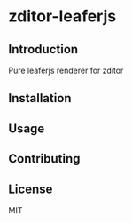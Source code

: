 # zditor-leaferjs

## Introduction

Pure leaferjs renderer for zditor

## Installation

## Usage

## Contributing

## License

MIT
